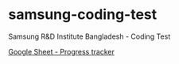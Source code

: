 # samsung-coding-test
Samsung R&amp;D Institute Bangladesh - Coding Test

[Google Sheet - Progress tracker](https://docs.google.com/spreadsheets/d/1wAfGamvYZsoLw9QsZSwN3FnD6IAZgUqI39q2ew0uEf0/edit?usp=sharing)
